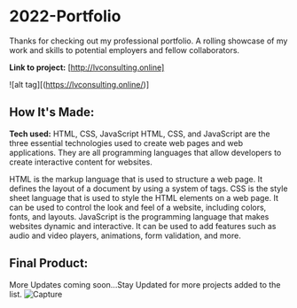 # 2022-Portfolio
Thanks for checking out my professional portfolio. A rolling showcase of my work and skills to potential employers and fellow collaborators.

**Link to project:** [http://lvconsulting.online]

![alt tag][(https://lvconsulting.online/)]

## How It's Made:

**Tech used:** HTML, CSS, JavaScript
HTML, CSS, and JavaScript are the three essential technologies used to create web pages and web applications. They are all programming languages that allow developers to create interactive content for websites.

HTML is the markup language that is used to structure a web page. It defines the layout of a document by using a system of tags. CSS is the style sheet language that is used to style the HTML elements on a web page. It can be used to control the look and feel of a website, including colors, fonts, and layouts. JavaScript is the programming language that makes websites dynamic and interactive. It can be used to add features such as audio and video players, animations, form validation, and more.


## Final Product:

More Updates coming soon...Stay Updated for more projects added to the list.
![Capture](https://user-images.githubusercontent.com/64934558/206009362-d3835037-eded-4f2f-a36b-65a8cf2936d0.PNG)
